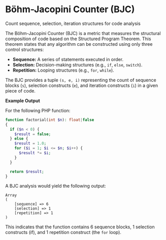 # Böhm-Jacopini Counter (BJC)

Count sequence, selection, iteration structures for code analysis

The Böhm-Jacopini Counter (BJC) is a metric that measures the structural composition of code based on the Structured Program Theorem.
This theorem states that any algorithm can be constructed using only three control structures:

* **Sequence:** A series of statements executed in order.
* **Selection:** Decision-making structures (e.g., `if`, `else`, `switch`).
* **Repetition:** Looping structures (e.g., `for`, `while`).

The BJC provides a tuple `(s, e, i)` representing the count of sequence blocks (`s`), selection constructs (`e`), and iteration constructs (`i`) in a given piece of code.

**Example Output**

For the following PHP function:

```php
function factorial(int $n): float|false
{
  if ($n < 0) {
    $result = false;
  } else {
    $result = 1.0;
    for ($i = 1; $i <= $n; $i++) {
      $result *= $i;
    }
  }

  return $result;
}
```

A BJC analysis would yield the following output:

```
Array
(
    [sequence] => 6
    [selection] => 1
    [repetition] => 1
)
```

This indicates that the function contains 6 sequence blocks, 1 selection constructs (if), and 1 repetition construct (the `for` loop).
